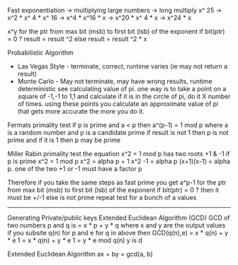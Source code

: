 Fast exponentiation -> multiplying large numbers -> long multiply
x^ 25 -> x^2 * x^ 4 * x^ 16 -> x^4 * x^16 * x -> x^20 * x^ 4 * x -> x^24 * x

x^y 
for the ptr from max bit (msb) to first bit (lsb) of the exponent
	if bit(ptr) = 0 ? result = result ^2
	else result = result ^2 * x

Probabilistic Algorithm
- Las Vegas Style - terminate, correct, runtime varies (ie may not return a result)
- Monte Carlo - May not terminate, may have wrong results, runtime deterministic 
see calculating value of pi. 
one way is to take a point on a square of -1,-1 to 1,1 and calculate if it is in the circle of pi, do it X number of times. using these points you calculate an approximate value of pi that gets more accurate the more you do it.

Fermats primality test
if p is prime and a < p then a^(p-1) = 1 mod p where a is a random number and p is a candidate prime
if result is not 1 then p is not prime and if it is 1 then p may be prime

Miller Rabin primality test
the equation x^2 = 1 mod p
	has two roots +1 & -1 if p is prime
x^2 = 1 mod p
x^2 = alpha p + 1
x^2 -1 = alpha p
(x+1)(x-1) = alpha p.
one of the two +1 or -1 must have a factor p

Therefore if you take the same steps as fast prime you get a^p-1
for the ptr from max bit (msb) to first bit (lsb) of the exponent
	if bit(ptr) = 0 ? then it must be +/-1
	else is not prime
repeat test for a bunch of a values

--------
Generating Private/public keys
Extended Euclidean Algorithm (GCD)
GCD of two numbers p and q is = x * p + y * q
where x and y are the output values
if you subsite q(n) for p and e for q in above then
GCD(q(n),e) = x * q(n) + y * e
1 = x * q(n) + y * e
1 = y * e mod q(n)
y is d


Extended Euclidean Algorithm
ax + by = gcd(a, b)